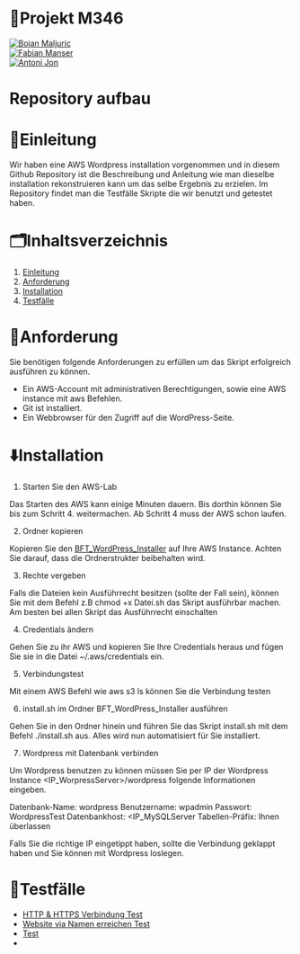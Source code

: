 # 🚧Projekt M346
[![Bojan Maljuric](https://img.shields.io/badge/Bojan_Maljuric-FF4500?style=for-the-badge)](https://github.com/ffishchips)  
[![Fabian Manser](https://img.shields.io/badge/Fabian_Manser-4169E1?style=for-the-badge)](https://github.com/githubpro772)  
[![Antoni Jon](https://img.shields.io/badge/Antoni_Jon-696969?style=for-the-badge)](https://github.com/Antonio-Jon)
# Repository aufbau  
# 🎢Einleitung 
Wir haben eine AWS Wordpress installation vorgenommen und in diesem Github Repository ist die Beschreibung und Anleitung wie man dieselbe installation rekonstruieren kann um das selbe Ergebnis zu erzielen. Im Repository findet man die Testfälle Skripte die wir benutzt und getestet haben.
# 🗂️Inhaltsverzeichnis
1. [Einleitung](#-einleitung)
2. [Anforderung](#-anforderung)
3. [Installation](#-installation)
4. [Testfälle](#-testfälle)
# 🤔Anforderung 
Sie benötigen folgende Anforderungen zu erfüllen um das Skript erfolgreich ausführen zu können.  
- Ein AWS-Account mit administrativen Berechtigungen, sowie eine AWS instance mit aws Befehlen.  
- Git ist installiert.
- Ein Webbrowser für den Zugriff auf die WordPress-Seite.

# ⬇️Installation
1. Starten Sie den AWS-Lab

Das Starten des AWS kann einige Minuten dauern. Bis dorthin können Sie bis zum Schritt 4. weitermachen. Ab Schritt 4 muss der AWS schon laufen.

2. Ordner kopieren

Kopieren Sie den [BFT_WordPress_Installer](BFT_WordPress_Installer) auf Ihre AWS Instance. Achten Sie darauf, dass die Ordnerstrukter beibehalten wird.

3. Rechte vergeben

Falls die Dateien kein Ausführrecht besitzen (sollte der Fall sein), können Sie mit dem Befehl z.B chmod +x Datei.sh das Skript ausführbar machen. Am besten bei allen Skript das Ausführrecht einschalten

4. Credentials ändern

Gehen Sie zu ihr AWS und kopieren Sie Ihre Credentials heraus und fügen Sie sie in die Datei ~/.aws/credentials ein.

5. Verbindungstest

Mit einem AWS Befehl wie aws s3 ls können Sie die Verbindung testen

6. install.sh im Ordner BFT_WordPress_Installer ausführen

Gehen Sie in den Ordner hinein und führen Sie das Skript install.sh mit dem Befehl ./install.sh aus.
Alles wird nun automatisiert für Sie installiert.

7. Wordpress mit Datenbank verbinden

Um Wordpress benutzen zu können müssen Sie per IP der Wordpress Instance <IP_WorpressServer>/wordpress folgende Informationen eingeben.

Datenbank-Name: wordpress
Benutzername: wpadmin
Passwort: WordpressTest
Datenbankhost: <IP_MySQLServer
Tabellen-Präfix: Ihnen überlassen

Falls Sie die richtige IP eingetippt haben, sollte die Verbindung geklappt haben und Sie können mit Wordpress loslegen.

# 📃Testfälle
- [HTTP & HTTPS Verbindung Test](Testfall1.md)
- [Website via Namen erreichen Test](Testfall2.md)
- [Test](Testfall3.md)
-
